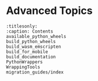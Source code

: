 # Advanced Topics


```{toctree}
:titlesonly:
:caption: Contents
available_python_wheels
build_python_wheels
build_wasm_emscripten
build_for_mobile
build_documentation
PythonWrappers
WrappingTools
migration_guides/index
```
